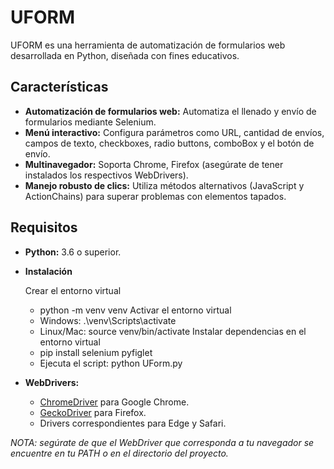 # UFORM

UFORM es una herramienta de automatización de formularios web desarrollada en Python, diseñada con fines educativos.

## Características

- **Automatización de formularios web:** Automatiza el llenado y envío de formularios mediante Selenium.
- **Menú interactivo:** Configura parámetros como URL, cantidad de envíos, campos de texto, checkboxes, radio buttons, comboBox y el botón de envío.
- **Multinavegador:** Soporta Chrome, Firefox (asegúrate de tener instalados los respectivos WebDrivers).
- **Manejo robusto de clics:** Utiliza métodos alternativos (JavaScript y ActionChains) para superar problemas con elementos tapados.

## Requisitos

- **Python:** 3.6 o superior.
- **Instalación**

   Crear el entorno virtual
    - python -m venv venv
   Activar el entorno virtual
    - Windows:   .\venv\Scripts\activate
    - Linux/Mac: source venv/bin/activate
   Instalar dependencias en el entorno virtual
    - pip install selenium pyfiglet
    - Ejecuta el script: python UForm.py

- **WebDrivers:** 
  - [ChromeDriver](https://sites.google.com/a/chromium.org/chromedriver/) para Google Chrome.
  - [GeckoDriver](https://github.com/mozilla/geckodriver/releases) para Firefox.
  - Drivers correspondientes para Edge y Safari.
  
*NOTA: segúrate de que el WebDriver que corresponda a tu navegador se encuentre en tu PATH o en el directorio del proyecto.*


